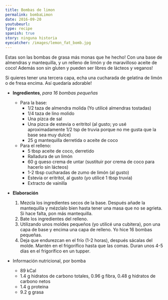 ```yaml
---
title: Bombas de limon
permalink: bombaLimon
date: 2016-09-20
youtubeurl: 
type: recipe
spanish: true
story: ninguna historia
eyecatcher: /images/lemon_fat_bomb.jpg
---
```


Estas son las bombas de grasa más monas que he hecho! Con una base de almendras y mantequilla, y un relleno de limón y de maravilloso aceite de coco! Además son sin gluten y pueden ser libres de lácteos y veganos!

Si quieres tener una tercera capa, echa una cucharada de gelatina de limón o de fresa encima. Así quedaría adorable!


* **Ingredientes**, _para 16 bombas pequeñas_
  * Para la base:
    * 1/2 taza de almendra molida (Yo utilicé almendras tostadas)
    * 1/4 taza de lino molido
    * Una pizca de sal
    * Una pizca de estevia o eritritol (al gusto; yo usé aproximadamente 1/2 tsp de truvia porque no me gusta que la base sea muy dulce)
    * 25 g mantequilla derretida o aceite de coco
  * Para el relleno:
    * 5 tbsp aceite de coco, derretido
    * Ralladura de un limón
    * 60 g queso crema de untar (sustituir por crema de coco para hacerlo sin lácteos)
    * 1-2 tbsp cucharadas de zumo de limón (al gusto)
    * Estevia or eritritol, al gusto (yo utilicé 1 tbsp truvia)
    * Extracto de vainilla


* **Elaboración**
  1. Mezcla los ingredientes secos de la base. Después añade la mantequilla y mézclalo bien hasta tener una masa que no se agrieta. Si hace falta, pon más mantequilla. 
  2. Bate los ingredientes del relleno.
  3. Utilizando unos moldes pequeños (yo utilicé una cubitera), pon una capa de base y encima una capa de relleno. Yo hice 16 bombas pequeñas. 
  4. Deja que endurezcan en el frío (1-2 horas), después sácalas del molde. Mantén en el frigorífico hasta que las comas. Duran unos 4-5 días en el frigorífico en un tupper. 

* Información nutricional, por bomba
  * 89 kCal
  * 1.4 g hidratos de carbono totales, 0.96 g fibra, 0.48 g hidratos de carbono netos
  * 1.4 g proteina
  * 9.2 g grasa